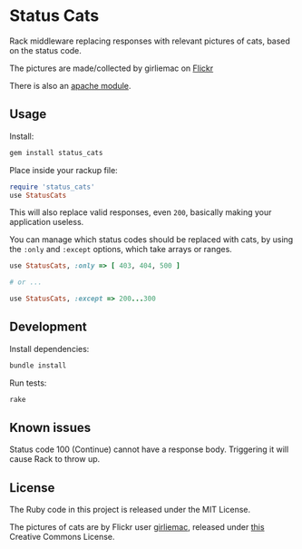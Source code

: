 # Status Cats

Rack middleware replacing responses with relevant pictures of cats, based on the status code.

The pictures are made/collected by girliemac on [Flickr](http://www.flickr.com/photos/girliemac/sets/72157628409467125/detail/)

There is also an [apache module](https://gist.github.com/1476499).

## Usage

Install:

``` sh
gem install status_cats
```

Place inside your rackup file:

``` ruby
require 'status_cats'
use StatusCats
```

This will also replace valid responses, even `200`, basically making your application useless.

You can manage which status codes should be replaced with cats, by using the `:only` and `:except`
options, which take arrays or ranges.

``` ruby
use StatusCats, :only => [ 403, 404, 500 ]

# or ...

use StatusCats, :except => 200...300
```

## Development

Install dependencies:

``` sh
bundle install
```

Run tests:

``` sh
rake
```

## Known issues

Status code 100 (Continue) cannot have a response body. Triggering it will cause Rack to throw up.

## License

The Ruby code in this project is released under the MIT License.

The pictures of cats are by Flickr user [girliemac](http://www.flickr.com/photos/girliemac/),
released under [this](http://creativecommons.org/licenses/by/2.0/deed.en) Creative Commons License.
